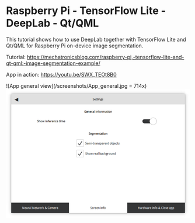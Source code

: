 # Raspberry Pi - TensorFlow Lite - DeepLab - Qt/QML

This tutorial shows how to use DeepLab together with TensorFlow Lite and Qt/QML for Raspberry Pi on-device image segmentation.

Tutorial: https://mechatronicsblog.com/raspberry-pi,-tensorflow-lite-and-qt-qml:-image-segmentation-example/

App in action: https://youtu.be/SWX_TEOt8B0

![App general view](/screenshots/App_general.jpg = 714x)
![App configuration: Tab 1](/screenshots/App_conf_tab1.png)

